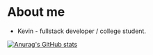 # About me
* Kevin - fullstack developer / college student.

[![Anurag's GitHub stats](https://github-readme-stats.vercel.app/api?username=kmanjt&count_private=true&show_icons=true&theme=dracula)](https://github.com/anuraghazra/github-readme-stats)

